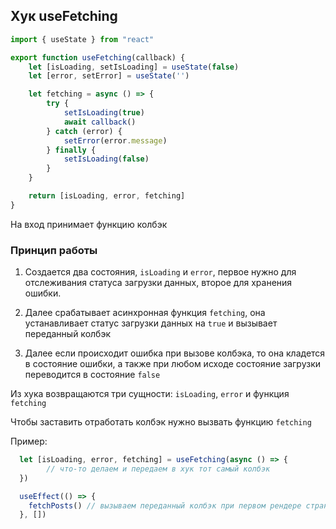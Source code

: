 ## Хук useFetching

``` jsx
import { useState } from "react"

export function useFetching(callback) {
    let [isLoading, setIsLoading] = useState(false)
    let [error, setError] = useState('')

    let fetching = async () => {
        try {
            setIsLoading(true)
            await callback()
        } catch (error) {
            setError(error.message)
        } finally {
            setIsLoading(false)
        }
    }

    return [isLoading, error, fetching]
}
```

На вход принимает функцию колбэк

### Принцип работы

1. Создается два состояния, `isLoading` и `error`, первое нужно для отслеживания статуса загрузки данных, второе для хранения ошибки.

2. Далее срабатывает асинхронная функция `fetching`, она устанавливает статус загрузки данных на `true` и вызывает переданный колбэк

3. Далее если происходит ошибка при вызове колбэка, то она кладется в состояние ошибки, а также при любом исходе состояние загрузки переводится в состояние `false`

Из хука возвращаются три сущности: `isLoading`, `error` и функция `fetching`

Чтобы заставить отработать колбэк нужно вызвать функцию `fetching`

Пример:

``` jsx
  let [isLoading, error, fetching] = useFetching(async () => {
        // что-то делаем и передаем в хук тот самый колбэк
  })

  useEffect(() => {
    fetchPosts() // вызываем переданный колбэк при первом рендере страницы
  }, [])
```